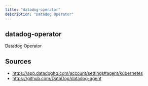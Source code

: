 ```yaml
---
title: "datadog-operator"
description: "Datadog Operator"
---
```


## datadog-operator

Datadog Operator

## Sources

- https://app.datadoghq.com/account/settings#agent/kubernetes
- https://github.com/DataDog/datadog-agent
